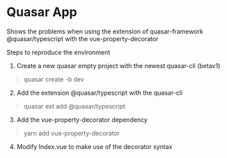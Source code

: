 # Quasar App

Shows the problems when using the extension of quasar-framework @quasar/typescript with the vue-property-decorator

Steps to reproduce the environment
1. Create a new quasar empty project with the newest quasar-cli (betav1) 
> quasar create -b dev
2. Add the extension @quasar/typescript with the quasar-cli
> quasar ext add @quasar/typescript
3. Add the vue-property-decorator dependency
> yarn add vue-property-decorator
4. Modify Index.vue to make use of the decorator syntax
